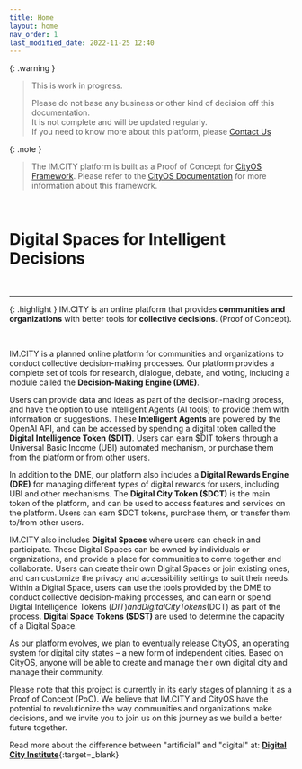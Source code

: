 ```yaml
---
title: Home
layout: home
nav_order: 1
last_modified_date: 2022-11-25 12:40
---
```


{: .warning }
>This is work in progress.
>
>Please do not base any business or other kind of decision off this documentation.   
>It is not complete and will be updated regularly.  
>If you need to know more about this platform, please [Contact Us]

{: .note }
>The IM.CITY platform is built as a Proof of Concept for [CityOS Framework].
> Please refer to the [CityOS Documentation] for more information about this framework.

&nbsp;

# Digital Spaces for Intelligent Decisions

&nbsp;


----------------

{: .highlight }
IM.CITY is an online platform that provides **communities and organizations** with better tools for **collective decisions**. (Proof of Concept).

&nbsp;

IM.CITY is a planned online platform for communities and organizations to conduct collective decision-making processes. Our platform provides a complete set of tools for research, dialogue, debate, and voting, including a module called the **Decision-Making Engine (DME)**.

Users can provide data and ideas as part of the decision-making process, and have the option to use Intelligent Agents (AI tools) to provide them with information or suggestions. These **Intelligent Agents** are powered by the OpenAI API, and can be accessed by spending a digital token called the **Digital Intelligence Token ($DIT)**. Users can earn $DIT tokens through a Universal Basic Income (UBI) automated mechanism, or purchase them from the platform or from other users.

In addition to the DME, our platform also includes a **Digital Rewards Engine (DRE)** for managing different types of digital rewards for users, including UBI and other mechanisms. The **Digital City Token ($DCT)** is the main token of the platform, and can be used to access features and services on the platform. Users can earn $DCT tokens, purchase them, or transfer them to/from other users.

IM.CITY also includes **Digital Spaces** where users can check in and participate. These Digital Spaces can be owned by individuals or organizations, and provide a place for communities to come together and collaborate. Users can create their own Digital Spaces or join existing ones, and can customize the privacy and accessibility settings to suit their needs. Within a Digital Space, users can use the tools provided by the DME to conduct collective decision-making processes, and can earn or spend Digital Intelligence Tokens ($DIT) and Digital City Tokens ($DCT) as part of the process. **Digital Space Tokens ($DST)** are used to determine the capacity of a Digital Space.

As our platform evolves, we plan to eventually release CityOS, an operating system for digital city states – a new form of independent cities. Based on CityOS, anyone will be able to create and manage their own digital city and manage their community.

Please note that this project is currently in its early stages of planning it as a Proof of Concept (PoC). We believe that IM.CITY and CityOS have the potential to revolutionize the way communities and organizations make decisions, and we invite you to join us on this journey as we build a better future together.

Read more about the difference between "artificial" and "digital" at: [**Digital City Institute**](https://digital.city.institute/physical-digital-artificial/){:target=_blank}

[CityOS Framework]: https://cityos.dev "The Operating System for Digital/Artificial Cities"
[CityOS Documentation]: https://cityos.dev "CityOS Documentation"
[Contact Us]: /contact/ "Contact Us"

